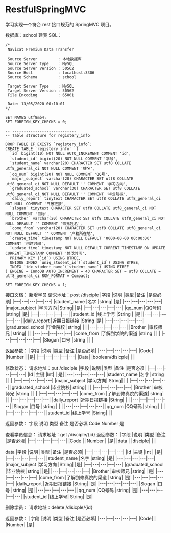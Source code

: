 # RestfulSpringMVC
学习实现一个符合 rest 接口规范的 SpringMVC 项目。

数据库：school
建表 SQL：
```
/*
 Navicat Premium Data Transfer

 Source Server         : 本地数据库
 Source Server Type    : MySQL
 Source Server Version : 50562
 Source Host           : localhost:3306
 Source Schema         : school

 Target Server Type    : MySQL
 Target Server Version : 50562
 File Encoding         : 65001

 Date: 13/05/2020 00:10:01
*/

SET NAMES utf8mb4;
SET FOREIGN_KEY_CHECKS = 0;

-- ----------------------------
-- Table structure for registery_info
-- ----------------------------
DROP TABLE IF EXISTS `registery_info`;
CREATE TABLE `registery_info`  (
  `id` bigint(10) NOT NULL AUTO_INCREMENT COMMENT 'id',
  `student_id` bigint(20) NOT NULL COMMENT '学号',
  `student_name` varchar(20) CHARACTER SET utf8 COLLATE utf8_general_ci NOT NULL COMMENT '姓名',
  `qq_num` bigint(20) NOT NULL COMMENT 'QQ号',
  `major_subject` varchar(20) CHARACTER SET utf8 COLLATE utf8_general_ci NOT NULL DEFAULT '' COMMENT '学习方向',
  `graduated_school` varchar(30) CHARACTER SET utf8 COLLATE utf8_general_ci NOT NULL DEFAULT '' COMMENT '毕业院校',
  `daily_report` tinytext CHARACTER SET utf8 COLLATE utf8_general_ci NOT NULL COMMENT '日报链接',
  `slogan` tinytext CHARACTER SET utf8 COLLATE utf8_general_ci NOT NULL COMMENT '目标',
  `brother` varchar(20) CHARACTER SET utf8 COLLATE utf8_general_ci NOT NULL DEFAULT '' COMMENT '师兄姓名',
  `come_from` varchar(20) CHARACTER SET utf8 COLLATE utf8_general_ci NOT NULL DEFAULT '' COMMENT '户籍所在地',
  `create_time` timestamp NOT NULL DEFAULT '0000-00-00 00:00:00' COMMENT '创建时间',
  `update_time` timestamp NOT NULL DEFAULT CURRENT_TIMESTAMP ON UPDATE CURRENT_TIMESTAMP COMMENT '修改时间',
  PRIMARY KEY (`id`) USING BTREE,
  UNIQUE INDEX `uniq_student_id`(`student_id`) USING BTREE,
  INDEX `idx_student_name`(`student_name`) USING BTREE
) ENGINE = InnoDB AUTO_INCREMENT = 43 CHARACTER SET = utf8 COLLATE = utf8_general_ci ROW_FORMAT = Compact;

SET FOREIGN_KEY_CHECKS = 1;
```

接口文档：
新增学员
请求地址：post  /disciple
|字段	|说明	|类型	|备注	|是否必须|
|---|---|---|---|---|
|student_name	|名字	|string|		|是|
|---|---|---|---|---|
|major_subject	|学习方向	|String|		|是|
|---|---|---|---|---|
|qq_num	|QQ号码	|string|		|是|
|---|---|---|---|---|
|student_id	|线上学号	|String	|	|是|
|---|---|---|---|---|
|daily_report	|近期日报链接	|String		|是|
|---|---|---|---|---|
|graduated_school	|毕业院校	|string|		|  |
|---|---|---|---|---|
|Brother	|审核师兄	|string|		|  |
|---|---|---|---|---|
|come_from	|了解到学院的渠道	|string	|	|  |
|---|---|---|---|---|
|Slogan	|口号	|string	|	|  |

返回参数：
|字段	|说明	|类型	|备注	|是否必填|
|---|---|---|---|---|
|Code|	|Number	|	|是|
|---|---|---|---|---|
|Data|	|boolean/disicple| | |


修改状态：
请求地址：put /disciple
|字段	|说明	|类型	|备注	|是否必须|
|---|---|---|---|---|
|Id	|主键	|Int|	|	是|
|---|---|---|---|---|
|student_name	|名字|	string	|	| |
|---|---|---|---|---|
|major_subject	|学习方向|	String|	|	|
|---|---|---|---|---|
|graduated_school	|毕业院校|	string|	|	|
|---|---|---|---|---|
|Brother	|审核师兄	|string	|	| |
|---|---|---|---|---|
|come_from	|了解到修真院的渠道|	string|		| |
|---|---|---|---|---|
|daily_report	|近期日报链接	|String|	|	|
|---|---|---|---|---|
|Slogan	|口号	|string	|	| |
|---|---|---|---|---|
|qq_num	|QQ号码	|string	|	|  |
|---|---|---|---|---|
|student_id	|线上学号	|String|	| |	

返回参数：
字段	说明	类型	备注	是否必填
Code		Number		是

查看学员信息：
请求地址：get /disciple/{id}
返回参数：
|字段	|说明	|类型	|备注	|是否必填|
|---|---|---|---|---|
|Code	|	|Number	|	|是|
|data	|	|disciple|	|	|

data
|字段	|说明	|类型	|备注	|是否必须|
|---|---|---|---|---|
|Id	|主键	|Int	|	|是|
|---|---|---|---|---|
|student_name	|名字	|string|		|是|
|---|---|---|---|---|
|major_subject	|学习方向	|String|		|是|
|---|---|---|---|---|
|graduated_school	|毕业院校	|string|		|是|
|---|---|---|---|---|
|Brother	|审核师兄	|string|		|是|
|---|---|---|---|---|
|come_from	|了解到修真院的渠道	|string|		|是|
|---|---|---|---|---|
|daily_report	|近期日报链接	|String|		|是|
|---|---|---|---|---|
|Slogan	|口号	|string|		|是|
|---|---|---|---|---|
|qq_num	|QQ号码	|string|		|是|
|---|---|---|---|---|
|student_id	|线上学号|	String|		|是|

删除学员：
请求地址：delete /disicple/{id}

返回参数：
|字段	|说明	|类型	|备注	|是否必填|
|---|---|---|---|---|
|Code|	|	|Number|		|是|

